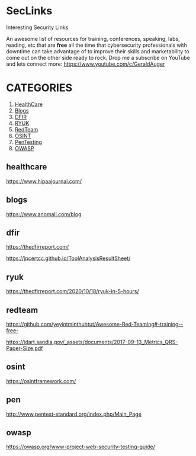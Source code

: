# SecLinks
Interesting Security Links


An awesome list of resources for training, conferences, speaking, labs, reading, etc that are **free** all the time that cybersecurity professionals with downtime can take advantage of to improve their skills and marketability to come out on the other side ready to rock. 
Drop me a subscribe on YouTube and lets connect more: https://www.youtube.com/c/GeraldAuger 

# CATEGORIES
  1. [HealthCare](#healthcare)
  2. [Blogs](#blogs)
  3. [DFIR](#dfir)
  4. [RYUK](#ryuk)
  5. [RedTeam](#redteam)
  6. [OSINT](#osint)
  7. [PenTesting](#pen)
  8. [OWASP](#owasp)
  
## healthcare

https://www.hipaajournal.com/

## blogs

https://www.anomali.com/blog

## dfir

https://thedfirreport.com/

https://jpcertcc.github.io/ToolAnalysisResultSheet/

## ryuk

https://thedfirreport.com/2020/10/18/ryuk-in-5-hours/


## redteam

https://github.com/yeyintminthuhtut/Awesome-Red-Teaming#-training--free-

https://idart.sandia.gov/_assets/documents/2017-09-13_Metrics_QRS-Paper-Size.pdf

## osint

https://osintframework.com/

## pen

http://www.pentest-standard.org/index.php/Main_Page

## owasp

https://owasp.org/www-project-web-security-testing-guide/






